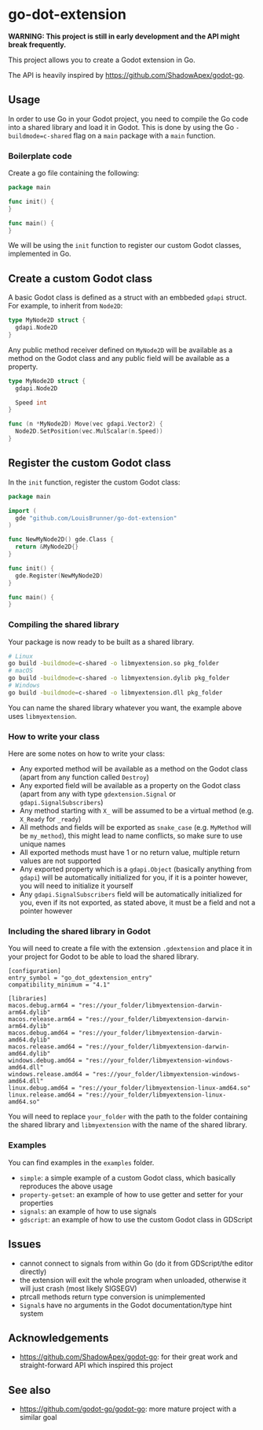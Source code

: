 # go-dot-extension

**WARNING: This project is still in early development and the API might break frequently.**

This project allows you to create a Godot extension in Go.

The API is heavily inspired by https://github.com/ShadowApex/godot-go.

## Usage

In order to use Go in your Godot project, you need to compile the Go code into a shared library and load it in Godot.
This is done by using the Go `-buildmode=c-shared` flag on a `main` package with a `main` function.

### Boilerplate code

Create a go file containing the following:

```go
package main

func init() {
}

func main() {
}
```

We will be using the `init` function to register our custom Godot classes, implemented in Go.

## Create a custom Godot class

A basic Godot class is defined as a struct with an embbeded `gdapi` struct. For example, to inherit from `Node2D`:

```go
type MyNode2D struct {
  gdapi.Node2D
}
```

Any public method receiver defined on `MyNode2D` will be available as a method on the Godot class and any public field will be available as a property.

```go
type MyNode2D struct {
  gdapi.Node2D

  Speed int
}

func (n *MyNode2D) Move(vec gdapi.Vector2) {
  Node2D.SetPosition(vec.MulScalar(n.Speed))
}
```

## Register the custom Godot class

In the `init` function, register the custom Godot class:

```go
package main

import (
  gde "github.com/LouisBrunner/go-dot-extension"
)

func NewMyNode2D() gde.Class {
  return &MyNode2D{}
}

func init() {
  gde.Register(NewMyNode2D)
}

func main() {
}
```

### Compiling the shared library

Your package is now ready to be built as a shared library.

```bash
# Linux
go build -buildmode=c-shared -o libmyextension.so pkg_folder
# macOS
go build -buildmode=c-shared -o libmyextension.dylib pkg_folder
# Windows
go build -buildmode=c-shared -o libmyextension.dll pkg_folder
```

You can name the shared library whatever you want, the example above uses `libmyextension`.

### How to write your class

Here are some notes on how to write your class:

- Any exported method will be available as a method on the Godot class (apart from any function called `Destroy`)
- Any exported field will be available as a property on the Godot class (apart from any with type `gdextension.Signal` or `gdapi.SignalSubscribers`)
- Any method starting with `X_` will be assumed to be a virtual method (e.g. `X_Ready` for `_ready`)
- All methods and fields will be exported as `snake_case` (e.g. `MyMethod` will be `my_method`), this might lead to name conflicts, so make sure to use unique names
- All exported methods must have 1 or no return value, multiple return values are not supported
- Any exported property which is a `gdapi.Object` (basically anything from `gdapi`) will be automatically initialized for you, if it is a pointer however, you will need to initialize it yourself
- Any `gdapi.SignalSubscribers` field will be automatically initialized for you, even if its not exported, as stated above, it must be a field and not a pointer however

### Including the shared library in Godot

You will need to create a file with the extension `.gdextension` and place it in your project for Godot to be able to load the shared library.

```gdscript
[configuration]
entry_symbol = "go_dot_gdextension_entry"
compatibility_minimum = "4.1"

[libraries]
macos.debug.arm64 = "res://your_folder/libmyextension-darwin-arm64.dylib"
macos.release.arm64 = "res://your_folder/libmyextension-darwin-arm64.dylib"
macos.debug.amd64 = "res://your_folder/libmyextension-darwin-amd64.dylib"
macos.release.amd64 = "res://your_folder/libmyextension-darwin-amd64.dylib"
windows.debug.amd64 = "res://your_folder/libmyextension-windows-amd64.dll"
windows.release.amd64 = "res://your_folder/libmyextension-windows-amd64.dll"
linux.debug.amd64 = "res://your_folder/libmyextension-linux-amd64.so"
linux.release.amd64 = "res://your_folder/libmyextension-linux-amd64.so"
```

You will need to replace `your_folder` with the path to the folder containing the shared library and `libmyextension` with the name of the shared library.

### Examples

You can find examples in the `examples` folder.

- `simple`: a simple example of a custom Godot class, which basically reproduces the above usage
- `property-getset`: an example of how to use getter and setter for your properties
- `signals`: an example of how to use signals
- `gdscript`: an example of how to use the custom Godot class in GDScript

## Issues

- cannot connect to signals from within Go (do it from GDScript/the editor directly)
- the extension will exit the whole program when unloaded, otherwise it will just crash (most likely SIGSEGV)
- ptrcall methods return type conversion is unimplemented
- `Signal`s have no arguments in the Godot documentation/type hint system

## Acknowledgements

- https://github.com/ShadowApex/godot-go: for their great work and straight-forward API which inspired this project

## See also

- https://github.com/godot-go/godot-go: more mature project with a similar goal
